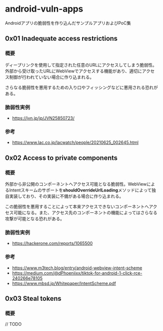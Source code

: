 # android-vuln-apps
Androidアプリの脆弱性を作り込んだサンプルアプリおよびPoC集

## 0x01 Inadequate access restrictions
### 概要
ディープリンクを使用して指定された任意のURLにアクセスしてしまう脆弱性。外部から受け取ったURLにWebViewでアクセスする機能があり、適切にアクセス制御が行われていない場合に作り込まれる。

さらなる脆弱性を悪用するための入り口やフィッシングなどに悪用される恐れがある。

### 脆弱性実例
- https://jvn.jp/jp/JVN25850723/

### 参考
- https://www.lac.co.jp/lacwatch/people/20210625_002645.html

## 0x02 Access to private components
### 概要
外部から非公開のコンポーネントへアクセス可能となる脆弱性。WebViewによるIntentスキームのサポートを**shouldOverrideUrlLoading**メソッドによって独自実装しており、その実装に不備がある場合に作り込まれる。

この脆弱性を悪用することによって本来アクセスできないコンポーネントへアクセス可能になる。また、アクセス先のコンポーネントの機能によってはさらなる攻撃が可能となる恐れがある。

### 脆弱性実例
- https://hackerone.com/reports/1065500

### 参考
- https://www.m3tech.blog/entry/android-webview-intent-scheme
- https://medium.com/@dPhoeniixx/tiktok-for-android-1-click-rce-240266e78105
- https://www.mbsd.jp/Whitepaper/IntentScheme.pdf

## 0x03 Steal tokens
### 概要

// TODO
